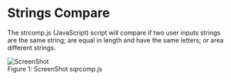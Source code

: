 # Strings Compare

The strcomp.js (JavaScript) script will compare if two user inputs strings are the same string; are equal in length and have the same letters; or area different strings.

![ScreenShot](sqrcomp_screenshot.png)
<br />Figure 1: ScreenShot sqrcomp.js
